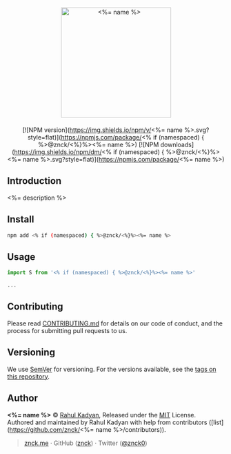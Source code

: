 <div class="text-xs-center" align="center" style="margin: 20px">
  <img src="./logo.png" height="255" alt="<%= name %>">
</div>

<div class="text-xs-center" align="center">

[![NPM version](https://img.shields.io/npm/v/<%= name %>.svg?style=flat)](https://npmjs.com/package/<% if (namespaced) { %>@znck/<%}%><%= name %>)
[![NPM downloads](https://img.shields.io/npm/dm/<% if (namespaced) { %>@znck/<%}%><%= name %>.svg?style=flat)](https://npmjs.com/package/<%= name %>)

</div>

## Introduction

<%= description %>

## Install

```bash
npm add <% if (namespaced) { %>@znck/<%}%><%= name %>
```

## Usage

```js
import S from '<% if (namespaced) { %>@znck/<%}%><%= name %>'

...
```

## Contributing

Please read [CONTRIBUTING.md](CONTRIBUTING.md) for details on our code of conduct, and the process for submitting pull requests to us.

## Versioning

We use [SemVer](http://semver.org/) for versioning. For the versions available, see the [tags on this repository](https://github.com/znck/prop-types/releases).

## Author

**<%= name %>** © [Rahul Kadyan](https://github.com/znck), Released under the [MIT](./LICENSE) License.<br>
Authored and maintained by Rahul Kadyan with help from contributors ([list](https://github.com/znck/<%= name %>/contributors)).

> [znck.me](https://znck.me) · GitHub ([znck](https://github.com/znck)) · Twitter ([@znck0](https://twitter.com/@znck0))

